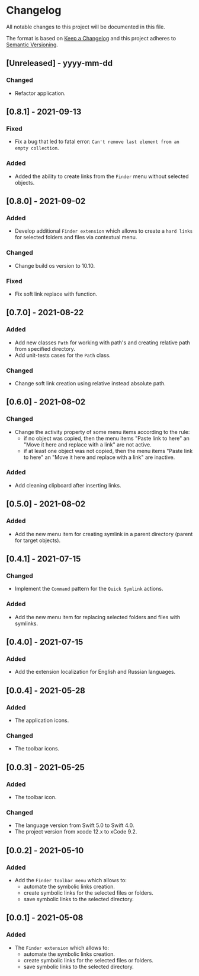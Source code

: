 # Changelog

All notable changes to this project will be documented in this file.

The format is based on [Keep a Changelog](http://keepachangelog.com/) and this project adheres to [Semantic Versioning](http://semver.org/).

## [Unreleased] - yyyy-mm-dd

### Changed

- Refactor application.

## [0.8.1] - 2021-09-13

### Fixed

- Fix a bug that led to fatal error: `Can't remove last element from an empty collection`.

### Added

- Added the ability to create links from the `Finder` menu without selected objects.

## [0.8.0] - 2021-09-02

### Added

- Develop additional `Finder extension`  which allows to create a `hard links` for selected folders and files via contextual menu.

### Changed

- Change build os version to 10.10.

### Fixed

- Fix soft link replace with function.

## [0.7.0] - 2021-08-22

### Added

- Add new classes `Path` for working with path's and creating relative path from specified directory.
- Add unit-tests cases for the `Path` class.

### Changed

- Change soft link creation using relative instead absolute path.

## [0.6.0] - 2021-08-02

### Changed

- Change the activity property of some menu items according to the rule:
	- if no object was copied, then the menu items "Paste link to here" an "Move it here and replace with a link"  are not active.
	- if at least one object was not copied, then the menu items  "Paste link to here" an "Move it here and replace with a link" are inactive.

### Added

- Add cleaning clipboard after inserting links.

## [0.5.0] - 2021-08-02

### Added

- Add the new menu item for creating symlink in a parent directory (parent for target objects).

## [0.4.1] - 2021-07-15

### Changed

- Implement the  `Command` pattern for the `Quick Symlink` actions.

### Added

- Add the new menu item for replacing selected folders and files with symlinks.

## [0.4.0] - 2021-07-15

### Added

- Add the extension localization for English and Russian languages.

## [0.0.4] - 2021-05-28

### Added

- The application icons.

### Changed

- The toolbar icons.

## [0.0.3] - 2021-05-25

### Added

- The toolbar icon.

### Changed

- The language version from Swift 5.0 to Swift 4.0.
- The project version from xcode 12.x to xCode 9.2.

## [0.0.2] - 2021-05-10

### Added

- Add the `Finder toolbar menu`  which allows to:
  - automate the symbolic links creation.
  - create symbolic links for the selected files or folders.
  - save symbolic links to the selected directory.

## [0.0.1] - 2021-05-08

### Added

- The `Finder extension`  which allows to:
  - automate the symbolic links creation.
  - create symbolic links for the selected files or folders.
  - save symbolic links to the selected directory.